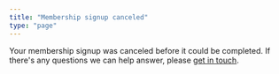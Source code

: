 ```yaml
---
title: "Membership signup canceled"
type: "page"
---
```


Your membership signup was canceled before it could be completed. If there's any questions we can help answer, please [get in touch](/contact).

